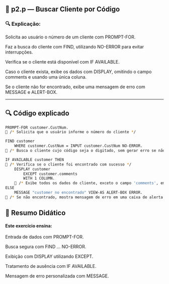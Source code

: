 
## 📁 p2.p — Buscar Cliente por Código


### 🔍 Explicação:

Solicita ao usuário o número de um cliente com PROMPT-FOR.

Faz a busca do cliente com FIND, utilizando NO-ERROR para evitar interrupções.

Verifica se o cliente está disponível com IF AVAILABLE.

Caso o cliente exista, exibe os dados com DISPLAY, omitindo o campo comments e usando uma única coluna.

Se o cliente não for encontrado, exibe uma mensagem de erro com MESSAGE e ALERT-BOX.

---


## 🔍 Código explicado

```bash
PROMPT-FOR customer.CustNum. 
🔵 /* Solicita que o usuário informe o número do cliente */

FIND customer 
    WHERE customer.CustNum = INPUT customer.CustNum NO-ERROR. 
🔵 /* Busca o cliente cujo código seja o digitado, sem gerar erro se não existir */

IF AVAILABLE customer THEN 
🔵 /* Verifica se o cliente foi encontrado com sucesso */
    DISPLAY customer 
        EXCEPT customer.comments 
        WITH 1 COLUMN. 
    🔵 /* Exibe todos os dados do cliente, exceto o campo 'comments', em uma coluna */
ELSE 
    MESSAGE "customer no encontrado" VIEW-AS ALERT-BOX ERROR. 
🔵 /* Se não encontrado, mostra mensagem de erro em uma caixa de alerta */
```



## 📘 Resumo Didático

#### Este exercício ensina:

Entrada de dados com PROMPT-FOR.

Busca segura com FIND ... NO-ERROR.

Exibição com DISPLAY utilizando EXCEPT.

Tratamento de ausência com IF AVAILABLE.

Mensagem de erro personalizada com MESSAGE.
